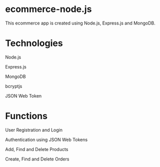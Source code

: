 # ecommerce-node.js


This ecommerce app is created using Node.js, Express.js and MongoDB.

# Technologies

Node.js

Express.js

MongoDB

bcryptjs

JSON Web Token


# Functions

User Registration
and  Login

Authentication using JSON Web Tokens


Add, Find and Delete Products

Create, Find and Delete Orders

